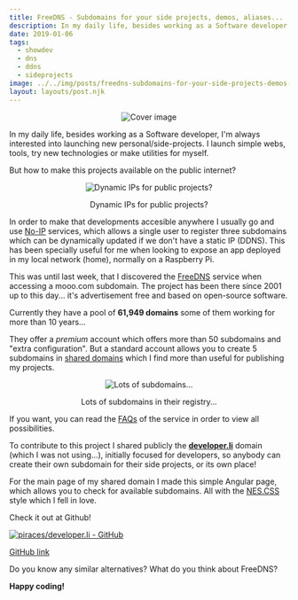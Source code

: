 ```yaml
---
title: FreeDNS - Subdomains for your side projects, demos, aliases...
description: In my daily life, besides working as a Software developer, I’m always interested into launching new personal/side-projects...
date: 2019-01-06
tags:
  - showdev
  - dns
  - ddns
  - sideprojects
image: ../../img/posts/freedns-subdomains-for-your-side-projects-demos-aliases/Side_Project_Ideas.png
layout: layouts/post.njk
---
```

<div align="center">

![Cover image](../../img/posts/freedns-subdomains-for-your-side-projects-demos-aliases/Side_Project_Ideas.png)
</div>

In my daily life, besides working as a Software developer, I'm always interested into launching new personal/side-projects. I launch simple webs, tools, try new technologies or make utilities for myself.

But how to make this projects available on the public internet?
<div align="center">

![Dynamic IPs for public projects?](../../img/posts/freedns-subdomains-for-your-side-projects-demos-aliases/Pulp_Fiction_Internet.webp)
</div>
<div align="center">
Dynamic IPs for public projects?
</div>

In order to make that developments accesible anywhere I usually go and use [No-IP](https://www.noip.com/) services, which allows a single user to register three subdomains which can be dynamically updated if we don't have a static IP (DDNS). This has been specially useful for me when looking to expose an app deployed in my local network (home), normally on a Raspberry Pi.

This was until last week, that I discovered the [FreeDNS](https://freedns.afraid.org/) service when accessing a mooo.com subdomain. The project has been there since 2001 up to this day... it's advertisement free and based on open-source software. 

Currently they have a pool of **61,949 domains** some of them working for more than 10 years...

They offer a *premium* account which offers more than 50 subdomains and "extra configuration". But a standard account allows you to create 5 subdomains in [shared domains](https://freedns.afraid.org/domain/registry/) which I find more than useful for publishing my projects.

<div align="center">

![Lots of subdomains...](../../img/posts/freedns-subdomains-for-your-side-projects-demos-aliases/FreeDNS_Domain_List.png)
</div>
<div align="center">
Lots of subdomains in their registry...
</div>


If you want, you can read the [FAQs](https://freedns.afraid.org/faq/) of the service in order to view all possibilities.

To contribute to this project I shared publicly the [**developer.li**](https://developer.li/) domain (which I was not using...), initially focused for developers, so anybody can create their own subdomain for their side projects, or its own place!


For the main page of my shared domain I made this simple Angular page, which allows you to check for available subdomains. All with the [NES.CSS](https://nostalgic-css.github.io/NES.css/) style which I fell in love.

Check it out at Github!

[![piraces/developer.li - GitHub](https://gh-card.dev/repos/piraces/developer.li.svg?fullname)](https://github.com/piraces/developer.li)

[GitHub link](https://github.com/piraces/developer.li)


Do you know any similar alternatives? What do you think about FreeDNS? 


**Happy coding!**